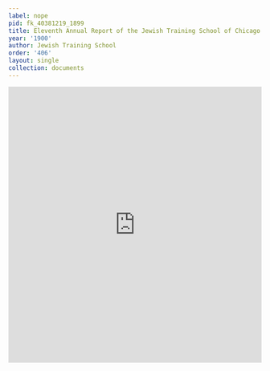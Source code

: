 ```yaml
---
label: nope
pid: fk_40381219_1899
title: Eleventh Annual Report of the Jewish Training School of Chicago for 1899-1900
year: '1900'
author: Jewish Training School
order: '406'
layout: single
collection: documents
---
```

<iframe src="https://northwestern.app.box.com/embed/s/saq17pdtps8ascyrfxjl8jboi4lad9tb?sortColumn=date&view=list" width="100%" height="550" frameborder="0" allowfullscreen webkitallowfullscreen msallowfullscreen></iframe>
